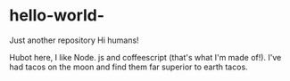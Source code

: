 # hello-world-
Just another repository 
Hi humans! 

Hubot here, I like Node. js and coffeescript (that's what I'm made of!). 
I've had tacos on the moon and find them far superior to earth tacos.
